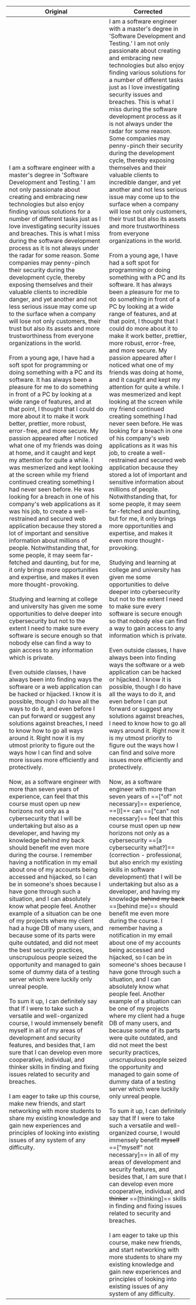 
| Original                                                                                                                                                                                                                                                                                                                                                                                                                                                                                                                                                                                                                                                                                                                                                                                                                                                                                                                                                                                                                                                                                                                                                                                                                                                                                                                                                                                                                                                                                                                                                                                                                                                                                                                                                                                                                                                                                                                                                                                                                                                                                                                                                                                                                                                                                                                                                                                                                                                                                                                                                                                                                                                                                                                                                                                                                                                                                                                                                                                                                                                                                                                                                                                                                                                                                                                                                                                                                                                                                                                                                                                                                                                                                                                                                                                                                                                                                                                                                                                                                                                                                                                           | Corrected                                                                                                                                                                                                                                                                                                                                                                                                                                                                                                                                                                                                                                                                                                                                                                                                                                                                                                                                                                                                                                                                                                                                                                                                                                                                                                                                                                                                                                                                                                                                                                                                                                                                                                                                                                                                                                                                                                                                                                                                                                                                                                                                                                                                                                                                                                                                                                                                                                                                                                                                                                                                                                                                                                                                                                                                                                                                                                                                                                                                                                                                                                                                                                                                                                                                                                                                                                                                                                                                                                                                                                                                                                                                                                                                                                                                                                                                                                                                                                                                                                                                                                                                                                                                                                                                                                                                                                                 |
| ---------------------------------------------------------------------------------------------------------------------------------------------------------------------------------------------------------------------------------------------------------------------------------------------------------------------------------------------------------------------------------------------------------------------------------------------------------------------------------------------------------------------------------------------------------------------------------------------------------------------------------------------------------------------------------------------------------------------------------------------------------------------------------------------------------------------------------------------------------------------------------------------------------------------------------------------------------------------------------------------------------------------------------------------------------------------------------------------------------------------------------------------------------------------------------------------------------------------------------------------------------------------------------------------------------------------------------------------------------------------------------------------------------------------------------------------------------------------------------------------------------------------------------------------------------------------------------------------------------------------------------------------------------------------------------------------------------------------------------------------------------------------------------------------------------------------------------------------------------------------------------------------------------------------------------------------------------------------------------------------------------------------------------------------------------------------------------------------------------------------------------------------------------------------------------------------------------------------------------------------------------------------------------------------------------------------------------------------------------------------------------------------------------------------------------------------------------------------------------------------------------------------------------------------------------------------------------------------------------------------------------------------------------------------------------------------------------------------------------------------------------------------------------------------------------------------------------------------------------------------------------------------------------------------------------------------------------------------------------------------------------------------------------------------------------------------------------------------------------------------------------------------------------------------------------------------------------------------------------------------------------------------------------------------------------------------------------------------------------------------------------------------------------------------------------------------------------------------------------------------------------------------------------------------------------------------------------------------------------------------------------------------------------------------------------------------------------------------------------------------------------------------------------------------------------------------------------------------------------------------------------------------------------------------------------------------------------------------------------------------------------------------------------------------------------------------------------------------------------------------------------- | ----------------------------------------------------------------------------------------------------------------------------------------------------------------------------------------------------------------------------------------------------------------------------------------------------------------------------------------------------------------------------------------------------------------------------------------------------------------------------------------------------------------------------------------------------------------------------------------------------------------------------------------------------------------------------------------------------------------------------------------------------------------------------------------------------------------------------------------------------------------------------------------------------------------------------------------------------------------------------------------------------------------------------------------------------------------------------------------------------------------------------------------------------------------------------------------------------------------------------------------------------------------------------------------------------------------------------------------------------------------------------------------------------------------------------------------------------------------------------------------------------------------------------------------------------------------------------------------------------------------------------------------------------------------------------------------------------------------------------------------------------------------------------------------------------------------------------------------------------------------------------------------------------------------------------------------------------------------------------------------------------------------------------------------------------------------------------------------------------------------------------------------------------------------------------------------------------------------------------------------------------------------------------------------------------------------------------------------------------------------------------------------------------------------------------------------------------------------------------------------------------------------------------------------------------------------------------------------------------------------------------------------------------------------------------------------------------------------------------------------------------------------------------------------------------------------------------------------------------------------------------------------------------------------------------------------------------------------------------------------------------------------------------------------------------------------------------------------------------------------------------------------------------------------------------------------------------------------------------------------------------------------------------------------------------------------------------------------------------------------------------------------------------------------------------------------------------------------------------------------------------------------------------------------------------------------------------------------------------------------------------------------------------------------------------------------------------------------------------------------------------------------------------------------------------------------------------------------------------------------------------------------------------------------------------------------------------------------------------------------------------------------------------------------------------------------------------------------------------------------------------------------------------------------------------------------------------------------------------------------------------------------------------------------------------------------------------------------------------------------------------------------- |
| I am a software engineer with a master's degree in 'Software Development and Testing.' I am not only passionate about creating and embracing new technologies but also enjoy finding various solutions for a number of different tasks just as I love investigating security issues and breaches. This is what I miss during the software development process as it is not always under the radar for some reason. Some companies may penny-pinch their security during the development cycle, thereby exposing themselves and their valuable clients to incredible danger, and yet another and not less serious issue may come up to the surface when a company will lose not only customers, their trust but also its assets and more trustworthiness from everyone organizations in the world.<br><br>From a young age, I have had a soft spot for programming or doing something with a PC and its software. It has always been a pleasure for me to do something in front of a PC by looking at a wide range of features, and at that point, I thought that I could do more about it to make it work better, prettier, more robust, error-free, and more secure. My passion appeared after I noticed what one of my friends was doing at home, and it caught and kept my attention for quite a while. I was mesmerized and kept looking at the screen while my friend continued creating something I had never seen before. He was looking for a breach in one of his company's web applications as it was his job, to create a well-restrained and secured web application because they stored a lot of important and sensitive information about millions of people. Notwithstanding that, for some people, it may seem far-fetched and daunting, but for me, it only brings more opportunities and expertise, and makes it even more thought-provoking.<br><br>Studying and learning at college and university has given me some opportunities to delve deeper into cybersecurity but not to the extent I need to make sure every software is secure enough so that nobody else can find a way to gain access to any information which is private.<br><br>Even outside classes, I have always been into finding ways the software or a web application can be hacked or hijacked. I know it is possible, though I do have all the ways to do it, and even before I can put forward or suggest any solutions against breaches, I need to know how to go all ways around it. Right now it is my utmost priority to figure out the ways how I can find and solve more issues more efficiently and protectively.<br><br>Now, as a software engineer with more than seven years of experience, can feel that this course must open up new horizons not only as a cybersecurity that I will be undertaking but also as a developer, and having my knowledge behind my back should benefit me even more during the course. I remember having a notification in my email about one of my accounts being accessed and hijacked, so I can be in someone's shoes because I have gone through such a situation, and I can absolutely know what people feel. Another example of a situation can be one of my projects where my client had a huge DB of many users, and because some of its parts were quite outdated, and did not meet the best security practices, unscrupulous people seized the opportunity and managed to gain some of dummy data of a testing server which were luckily only unreal people.<br><br>To sum it up, I can definitely say that If I were to take such a versatile and well-organized course, I would immensely benefit myself in all of my areas of development and security features, and besides that, I am sure that I can develop even more cooperative, individual, and thinker skills in finding and fixing issues related to security and breaches.<br><br>I am eager to take up this course, make new friends, and start networking with more students to share my existing knowledge and gain new experiences and principles of looking into existing issues of any system of any difficulty. | I am a software engineer with a master's degree in 'Software Development and Testing.' I am not only passionate about creating and embracing new technologies but also enjoy finding various solutions for a number of different tasks just as I love investigating security issues and breaches. This is what I miss during the software development process as it is not always under the radar for some reason. Some companies may penny-pinch their security during the development cycle, thereby exposing themselves and their valuable clients to incredible danger, and yet another and not less serious issue may come up to the surface when a company will lose not only customers, their trust but also its assets and more trustworthiness from everyone organizations in the world.<br><br>From a young age, I have had a soft spot for programming or doing something with a PC and its software. It has always been a pleasure for me to do something in front of a PC by looking at a wide range of features, and at that point, I thought that I could do more about it to make it work better, prettier, more robust, error-free, and more secure. My passion appeared after I noticed what one of my friends was doing at home, and it caught and kept my attention for quite a while. I was mesmerized and kept looking at the screen while my friend continued creating something I had never seen before. He was looking for a breach in one of his company's web applications as it was his job, to create a well-restrained and secured web application because they stored a lot of important and sensitive information about millions of people. Notwithstanding that, for some people, it may seem far-fetched and daunting, but for me, it only brings more opportunities and expertise, and makes it even more thought-provoking.<br><br>Studying and learning at college and university has given me some opportunities to delve deeper into cybersecurity but not to the extent I need to make sure every software is secure enough so that nobody else can find a way to gain access to any information which is private.<br><br>Even outside classes, I have always been into finding ways the software or a web application can be hacked or hijacked. I know it is possible, though I do have all the ways to do it, and even before I can put forward or suggest any solutions against breaches, I need to know how to go all ways around it. Right now it is my utmost priority to figure out the ways how I can find and solve more issues more efficiently and protectively.<br><br>Now, as a software engineer with more than seven years of ==["of" not necessary]== experience, ==[I]== can ==["can" not necessary]== feel that this course must open up new horizons not only as a cybersecurity ==[a cybersecurity what?]== (correction - professional, but also enrich my existing skills in software development) that I will be undertaking but also as a developer, and having my knowledge ~~behind my back~~ ==[behind me]== should benefit me even more during the course. I remember having a notification in my email about one of my accounts being accessed and hijacked, so I can be in someone's shoes because I have gone through such a situation, and I can absolutely know what people feel. Another example of a situation can be one of my projects where my client had a huge DB of many users, and because some of its parts were quite outdated, and did not meet the best security practices, unscrupulous people seized the opportunity and managed to gain some of dummy data of a testing server which were luckily only unreal people.<br><br>To sum it up, I can definitely say that If I were to take such a versatile and well-organized course, I would immensely benefit ~~myself~~ ==["myself" not necessary]== in all of my areas of development and security features, and besides that, I am sure that I can develop even more cooperative, individual, and ~~thinker~~ ==[thinking]== skills in finding and fixing issues related to security and breaches.<br><br>I am eager to take up this course, make new friends, and start networking with more students to share my existing knowledge and gain new experiences and principles of looking into existing issues of any system of any difficulty. |
